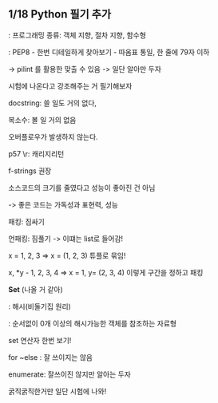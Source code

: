 ## 1/18 Python 필기 추가

: 프로그래밍 종류: 객체 지향, 절차 지향, 함수형

: PEP8 - 한번 디테일하게 찾아보기 - 따옴표 통일, 한 줄에 79자 이하

-> pilint 를 활용한 맞출 수 있음 -> 일단 알아만 두자



시험에 나온다고 강조해주는 거 필기해보자

docstring: 쓸 일도 거의 없다, 

복소수: 볼 일 거의 없음

오버플로우가 발생하지 않는다. 



p57 \\r: 캐리지리턴

f-strings 권장



소스코드의 크기를 줄였다고 성능이 좋아진 건 아님

-> 좋은 코드는 가독성과 표현력, 성능

패킹: 짐싸기

언패킹: 짐풀기 -> 이떄는 list로 들어감!

x = 1, 2, 3 => x = (1, 2, 3) 튜플로 묶임!

x, *y - 1, 2, 3, 4 => x = 1, y= (2, 3, 4) 이렇게 구간을 정하고 패킹



**Set** (나올 거 같아)

: 해시(비둘기집 원리)

: 순서없이 0개 이상의 해시가능한 객체를 참조하는 자료형

set 연산자 한번 보기!



for ~else : 잘 쓰이지는 않음

enumerate: 잘쓰이진 않지만 알아는 두자

굵직굵직한거만 일단 시험에 나와!